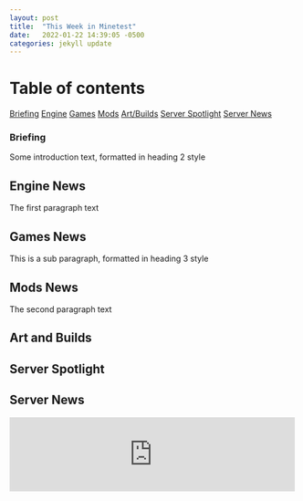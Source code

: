 ```yaml
---
layout: post
title:  "This Week in Minetest"
date:   2022-01-22 14:39:05 -0500
categories: jekyll update
---
```

# Table of contents
  [Briefing](#overview)
  [Engine](#engine)
  [Games](#games)
  [Mods](#mods)
  [Art/Builds](#art)
  [Server Spotlight](#s-spotlight)
  [Server News](#s-news)


### Briefing <a name="overview"></a>
Some introduction text, formatted in heading 2 style

## Engine News <a name="engine"></a>
The first paragraph text

## Games News <a name="games"></a>
This is a sub paragraph, formatted in heading 3 style

## Mods News <a name="mods"></a>
The second paragraph text

## Art and Builds <a name="art"></a>

## Server Spotlight <a name="s-spotlight"></a>

## Server News <a name="s-news"></a>

<iframe src="https://forum.minetest.net/" style="width: 500px; height: 130px; border: 0px"></iframe>
